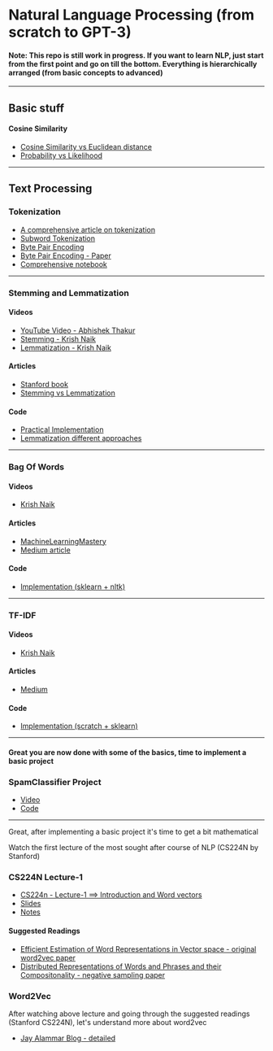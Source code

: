 # Natural Language Processing (from scratch to GPT-3)
#### Note: This repo is still work in progress. If you want to learn NLP, just start from the first point and go on till the bottom. Everything is hierarchically arranged (from basic concepts to advanced)
---

## Basic stuff 
#### Cosine Similarity
- [Cosine Similarity vs Euclidean distance](https://cmry.github.io/notes/euclidean-v-cosine)
- [Probability vs Likelihood](https://stats.stackexchange.com/questions/2641/what-is-the-difference-between-likelihood-and-probability)
---

## Text Processing

### Tokenization
- [A comprehensive article on tokenization](https://blog.floydhub.com/tokenization-nlp/)
- [Subword Tokenization](https://www.thoughtvector.io/blog/subword-tokenization/)
- [Byte Pair Encoding](https://leimao.github.io/blog/Byte-Pair-Encoding/)
- [Byte Pair Encoding - Paper](https://arxiv.org/pdf/1508.07909v5.pdf)
- [Comprehensive notebook](https://github.com/Gladiator07/Natural-Language-Processing/blob/main/Basics/Text-Preprocessing/Tokenization.ipynb)

---

### Stemming and Lemmatization
#### Videos
- [YouTube Video - Abhishek Thakur](https://www.youtube.com/watch?v=OQxi-d5C9j8&list=PL98nY_tJQXZk-NeS9jqeH2iY4-IvoYbRC&index=1&ab_channel=AbhishekThakur)
- [Stemming - Krish Naik](https://www.youtube.com/watch?v=1OMmbtVmmbg&list=PLZoTAELRMXVMdJ5sqbCK2LiM0HhQVWNzm&index=4&ab_channel=KrishNaik)
- [Lemmatization - Krish Naik](https://www.youtube.com/watch?v=cqcUk6hC5hk&list=PLZoTAELRMXVMdJ5sqbCK2LiM0HhQVWNzm&index=5&ab_channel=KrishNaik)

#### Articles
- [Stanford book](https://nlp.stanford.edu/IR-book/html/htmledition/stemming-and-lemmatization-1.html)
- [Stemming vs Lemmatization](https://towardsdatascience.com/stemming-lemmatization-what-ba782b7c0bd8)

#### Code
- [Practical Implementation](https://www.datacamp.com/community/tutorials/stemming-lemmatization-python)
- [Lemmatization different approaches](https://www.geeksforgeeks.org/python-lemmatization-approaches-with-examples/)

---

### Bag Of Words
#### Videos
- [Krish Naik](https://www.youtube.com/watch?v=iu2-G_5YkEo&list=PLZoTAELRMXVMdJ5sqbCK2LiM0HhQVWNzm&index=7&ab_channel=KrishNaik)

#### Articles
- [MachineLearningMastery](https://machinelearningmastery.com/gentle-introduction-bag-words-model/)
- [Medium article](https://towardsdatascience.com/a-simple-explanation-of-the-bag-of-words-model-b88fc4f4971)

#### Code
- [Implementation (sklearn + nltk)](https://github.com/Gladiator07/Natural-Language-Processing/blob/main/Basics/Text-Preprocessing/Bag-of-Words.ipynb) 

---

### TF-IDF 
#### Videos
- [Krish Naik](https://www.youtube.com/watch?v=D2V1okCEsiE&list=PLZoTAELRMXVMdJ5sqbCK2LiM0HhQVWNzm&index=9)

#### Articles
- [Medium](https://medium.com/analytics-vidhya/tf-idf-term-frequency-technique-easiest-explanation-for-text-classification-in-nlp-with-code-8ca3912e58c3)
  
#### Code
- [Implementation (scratch + sklearn)](https://github.com/Gladiator07/Natural-Language-Processing/blob/main/Basics/Text-Preprocessing/TF-IDF.ipynb)

---

#### Great you are now done with some of the basics, time to implement a basic project

### SpamClassifier Project
- [Video](https://www.youtube.com/watch?v=fA5TSFELkC0&list=PLZoTAELRMXVMdJ5sqbCK2LiM0HhQVWNzm&index=11)
- [Code](https://github.com/Gladiator07/Natural-Language-Processing/tree/main/Basics/mini-projects/Spam-Classifier)

--- 
Great, after implementing a basic project it's time to get a bit mathematical

Watch the first lecture of the most sought after course of NLP (CS224N by Stanford)
### CS224N Lecture-1
- [CS224n - Lecture-1 ==> Introduction and Word vectors](https://www.youtube.com/watch?v=8rXD5-xhemo&list=PLoROMvodv4rOhcuXMZkNm7j3fVwBBY42z&index=1&ab_channel=stanfordonline)
- [Slides](http://web.stanford.edu/class/cs224n/slides/cs224n-2021-lecture01-wordvecs1.pdf)
- [Notes](http://web.stanford.edu/class/cs224n/readings/cs224n-2019-notes01-wordvecs1.pdf)
#### Suggested Readings
- [Efficient Estimation of Word Representations in Vector space - original word2vec paper](https://arxiv.org/pdf/1301.3781.pdf)
- [Distributed Representations of Words and Phrases and their Compositonality - negative sampling paper](https://arxiv.org/pdf/1301.3781.pdf)

### Word2Vec
After watching above lecture and going through the suggested readings (Stanford CS224N), let's understand more about word2vec
- [Jay Alammar Blog - detailed](https://jalammar.github.io/illustrated-word2vec/)
